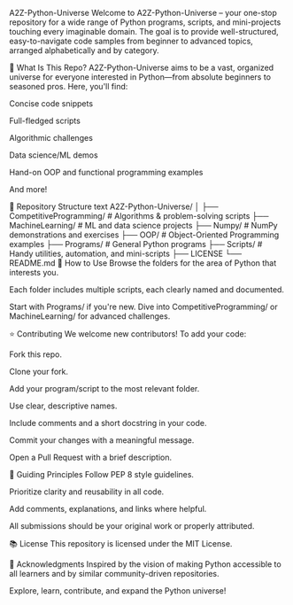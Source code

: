 A2Z-Python-Universe
Welcome to A2Z-Python-Universe – your one-stop repository for a wide range of Python programs, scripts, and mini-projects touching every imaginable domain. The goal is to provide well-structured, easy-to-navigate code samples from beginner to advanced topics, arranged alphabetically and by category.

🚀 What Is This Repo?
A2Z-Python-Universe aims to be a vast, organized universe for everyone interested in Python—from absolute beginners to seasoned pros. Here, you'll find:

Concise code snippets

Full-fledged scripts

Algorithmic challenges

Data science/ML demos

Hand-on OOP and functional programming examples

And more!

📂 Repository Structure
text
A2Z-Python-Universe/
│
├── CompetitiveProgramming/      # Algorithms & problem-solving scripts
├── MachineLearning/             # ML and data science projects
├── Numpy/                       # NumPy demonstrations and exercises
├── OOP/                         # Object-Oriented Programming examples
├── Programs/                    # General Python programs
├── Scripts/                     # Handy utilities, automation, and mini-scripts
├── LICENSE
└── README.md
📝 How to Use
Browse the folders for the area of Python that interests you.

Each folder includes multiple scripts, each clearly named and documented.

Start with Programs/ if you're new. Dive into CompetitiveProgramming/ or MachineLearning/ for advanced challenges.

⭐️ Contributing
We welcome new contributors! To add your code:

Fork this repo.

Clone your fork.

Add your program/script to the most relevant folder.

Use clear, descriptive names.

Include comments and a short docstring in your code.

Commit your changes with a meaningful message.

Open a Pull Request with a brief description.

🚦 Guiding Principles
Follow PEP 8 style guidelines.

Prioritize clarity and reusability in all code.

Add comments, explanations, and links where helpful.

All submissions should be your original work or properly attributed.

📚 License
This repository is licensed under the MIT License.

🙌 Acknowledgments
Inspired by the vision of making Python accessible to all learners and by similar community-driven repositories.

Explore, learn, contribute, and expand the Python universe!
